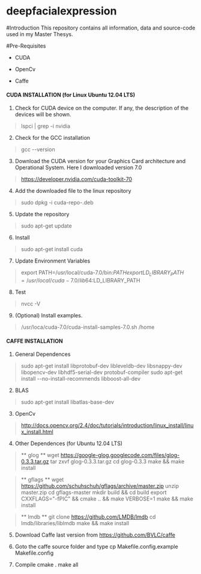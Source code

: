 # deepfacialexpression

#Introduction
This repository contains all information, data and source-code used in my Master Thesys.


#Pre-Requisites

- CUDA

- OpenCv

- Caffe


#### CUDA INSTALLATION (for Linux Ubuntu 12.04 LTS)

1. Check for CUDA device on the computer. If any, the description of the devices will be shown.
> lspci | grep -i nvidia

2. Check for the GCC installation
> gcc --version

3. Download the CUDA version for your Graphics Card architecture and Operational System. Here I downloaded version 7.0
> https://developer.nvidia.com/cuda-toolkit-70

4. Add the downloaded file to the linux repository
> sudo dpkg -i cuda-repo-<distro>_<version>_<architecture>.deb

5. Update the repository
> sudo apt-get update

6. Install
> sudo apt-get install cuda

7. Update Environment Variables
> export PATH=/usr/local/cuda-7.0/bin:$PATH
> export LD_LIBRARY_PATH=/usr/local/cuda-7.0/lib64:$LD_LIBRARY_PATH

8. Test
> nvcc -V

9. (Optional) Install examples.
> /usr/loca/cuda-7.0/cuda-install-samples-7.0.sh /home



#### CAFFE INSTALLATION

1. General Dependences
> sudo apt-get install libprotobuf-dev libleveldb-dev libsnappy-dev libopencv-dev libhdf5-serial-dev protobuf-compiler
> sudo apt-get install --no-install-recommends libboost-all-dev

2. BLAS
> sudo apt-get install libatlas-base-dev

3. OpenCv
> http://docs.opencv.org/2.4/doc/tutorials/introduction/linux_install/linux_install.html

4.  Other Dependences (for Ubuntu 12.04 LTS)
> ** glog **
> wget https://google-glog.googlecode.com/files/glog-0.3.3.tar.gz
> tar zxvf glog-0.3.3.tar.gz
> cd glog-0.3.3
> make && make install

> ** gflags **
> wget https://github.com/schuhschuh/gflags/archive/master.zip
> unzip master.zip
> cd gflags-master
> mkdir build && cd build
> export CXXFLAGS="-fPIC" && cmake .. && make VERBOSE=1
> make && make install

> ** lmdb **
> git clone https://github.com/LMDB/lmdb
> cd lmdb/libraries/liblmdb
> make && make install
	
5. Download Caffe last version from
  https://github.com/BVLC/caffe

6. Goto the caffe source folder and type
  cp Makefile.config.example Makefile.config

7. Compile
  cmake .
  make all
